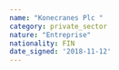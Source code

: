 ```yaml
---
name: "Konecranes Plc "
category: private_sector
nature: "Entreprise"
nationality: FIN
date_signed: '2018-11-12'
---
```

    